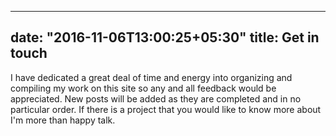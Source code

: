 
---
date: "2016-11-06T13:00:25+05:30"
title: Get in touch
---

I have dedicated a great deal of time and energy into organizing and compiling my work on this site so any and all feedback would be appreciated. New posts will be added as they are completed and in no particular order. If there is a project that you would like to know more about I'm more than happy talk. 
